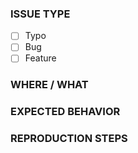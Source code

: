 <!-- 
Please use the below as a GUIDE not a Requirement.
The more details we have the better the discussion will be 
-->
### ISSUE TYPE
* [ ] Typo      <!-- Document Correction Needed -->
* [ ] Bug       <!-- Functionality broken -->
* [ ] Feature   <!-- Suggestion for new functionality -->

### WHERE / WHAT
<!-- Where is the issue?  If possible indicate the name of all files affected -->

### EXPECTED BEHAVIOR
<!-- FOR TYPO: Proposed Corrections for grammar review -->
<!-- FOR BUGS: Provide any details to the behavior expected -->
<!-- FOR FEAT: Provided details on how the feature should work and the benefits of adding the feature in -->

### REPRODUCTION STEPS
<!-- FOR TYPO: Provide file name and section of typo / document correction -->
<!-- FOR BUGS: Provide any steps required to reproduce the issue and screenshots when possible -->
<!-- FOR FEAT: Suggested steps / flow to get desired affect -->
